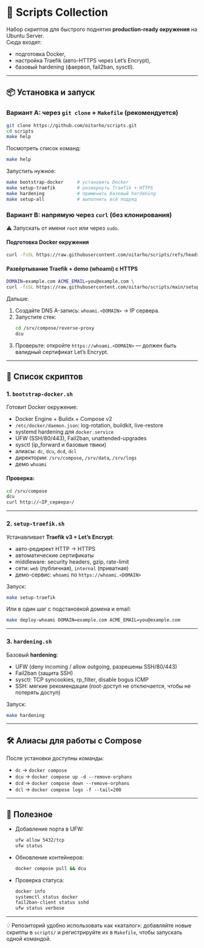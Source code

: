 # 🚀 Scripts Collection

Набор скриптов для быстрого поднятия **production-ready окружения** на Ubuntu Server.  
Сюда входят:
- подготовка Docker,
- настройка Traefik (авто-HTTPS через Let’s Encrypt),
- базовый hardening (фаервол, fail2ban, sysctl).

---

## 📦 Установка и запуск

### Вариант A: через `git clone` + `Makefile` (рекомендуется)
```bash
git clone https://github.com/oitarho/scripts.git
cd scripts
make help
```

Посмотреть список команд:
```bash
make help
```

Запустить нужное:
```bash
make bootstrap-docker     # установить Docker
make setup-traefik        # развернуть Traefik + HTTPS
make hardening            # применить базовый hardening
make setup-all            # выполнить всё подряд
```

### Вариант B: напрямую через `curl` (без клонирования)

⚠️ Запускать от имени `root` или через `sudo`.

#### Подготовка Docker окружения
```bash
curl -fsSL https://raw.githubusercontent.com/oitarho/scripts/refs/heads/main/scripts/bootstrap-docker.sh
```

#### Развёртывание Traefik + demo (whoami) с HTTPS
```bash
DOMAIN=example.com ACME_EMAIL=you@example.com \
curl -fsSL https://raw.githubusercontent.com/oitarho/scripts/main/setup-traefik.sh | bash
```

Дальше:
1. Создайте DNS A-запись: `whoami.<DOMAIN>` → IP сервера.  
2. Запустите стек:
   ```bash
   cd /srv/compose/reverse-proxy
   dcu
   ```
3. Проверьте: откройте `https://whoami.<DOMAIN>` — должен быть валидный сертификат Let’s Encrypt.

---

## 📜 Список скриптов

### 1. `bootstrap-docker.sh`
Готовит Docker окружение:
- Docker Engine + Buildx + Compose v2
- `/etc/docker/daemon.json`: log-rotation, buildkit, live-restore
- systemd hardening для `docker.service`
- UFW (SSH/80/443), Fail2ban, unattended-upgrades
- sysctl (ip_forward и базовые твики)
- алиасы: `dc`, `dcu`, `dcd`, `dcl`
- директории: `/srv/compose`, `/srv/data`, `/srv/logs`
- демо `whoami`

#### Проверка:
```bash
cd /srv/compose
dcu
curl http://<IP_сервера>/
```

---

### 2. `setup-traefik.sh`
Устанавливает **Traefik v3 + Let’s Encrypt**:
- авто-редирект HTTP → HTTPS
- автоматические сертификаты
- middleware: security headers, gzip, rate-limit
- сети: `web` (публичная), `internal` (приватная)
- демо-сервис: `whoami` по `https://whoami.<DOMAIN>`

Запуск:
```bash
make setup-traefik
```

Или в один шаг с подстановкой домена и email:
```bash
make deploy-whoami DOMAIN=example.com ACME_EMAIL=you@example.com
```

---

### 3. `hardening.sh`
Базовый **hardening**:
- UFW (deny incoming / allow outgoing, разрешены SSH/80/443)
- Fail2ban (защита SSH)
- sysctl: TCP syncookies, rp_filter, disable bogus ICMP
- SSH: мягкие рекомендации (root-доступ не отключается, чтобы не потерять доступ)

Запуск:
```bash
make hardening
```

---

## 🛠 Алиасы для работы с Compose

После установки доступны команды:
- `dc`  → `docker compose`
- `dcu` → `docker compose up -d --remove-orphans`
- `dcd` → `docker compose down --remove-orphans`
- `dcl` → `docker compose logs -f --tail=200`

---

## 📌 Полезное

- Добавление порта в UFW:
  ```bash
  ufw allow 5432/tcp
  ufw status
  ```

- Обновление контейнеров:
  ```bash
  docker compose pull && dcu
  ```

- Проверка статуса:
  ```bash
  docker info
  systemctl status docker
  fail2ban-client status sshd
  ufw status verbose
  ```

---

💡 Репозиторий удобно использовать как «каталог»: добавляйте новые скрипты в `scripts/` и регистрируйте их в `Makefile`, чтобы запускать одной командой.
